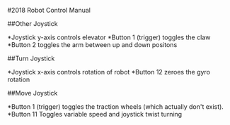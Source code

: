 #2018 Robot Control Manual

##Other Joystick

*Joystick y-axis controls elevator
*Button 1 (trigger) toggles the claw
*Button 2 toggles the arm between up and down positons

##Turn Joystick

*Joystick x-axis controls rotation of robot
*Button 12 zeroes the gyro rotation

##Move Joystick

*Button 1 (trigger) toggles the traction wheels (which actually don't exist).
*Button 11 Toggles variable speed and joystick twist turning
